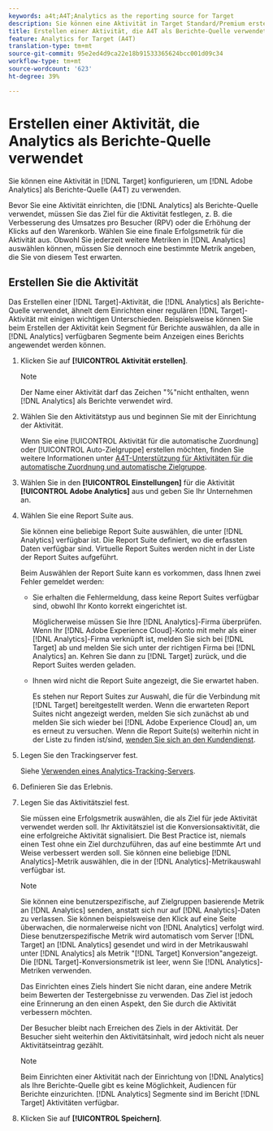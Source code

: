 ```yaml
---
keywords: a4t;A4T;Analytics as the reporting source for Target
description: Sie können eine Aktivität in Target Standard/Premium erstellen, um Adobe Analytics als Berichtsquelle (A4T) zu verwenden.
title: Erstellen einer Aktivität, die A4T als Berichte-Quelle verwendet
feature: Analytics for Target (A4T)
translation-type: tm+mt
source-git-commit: 95e2ed4d9ca22e18b91533365624bcc001d09c34
workflow-type: tm+mt
source-wordcount: '623'
ht-degree: 39%

---
```



# Erstellen einer Aktivität, die Analytics als Berichte-Quelle verwendet

Sie können eine Aktivität in [!DNL Target] konfigurieren, um [!DNL Adobe Analytics] als Berichte-Quelle (A4T) zu verwenden.

Bevor Sie eine Aktivität einrichten, die [!DNL Analytics] als Berichte-Quelle verwendet, müssen Sie das Ziel für die Aktivität festlegen, z. B. die Verbesserung des Umsatzes pro Besucher (RPV) oder die Erhöhung der Klicks auf den Warenkorb. Wählen Sie eine finale Erfolgsmetrik für die Aktivität aus. Obwohl Sie jederzeit weitere Metriken in [!DNL Analytics] auswählen können, müssen Sie dennoch eine bestimmte Metrik angeben, die Sie von diesem Test erwarten.

## Erstellen Sie die Aktivität

Das Erstellen einer [!DNL Target]-Aktivität, die [!DNL Analytics] als Berichte-Quelle verwendet, ähnelt dem Einrichten einer regulären [!DNL Target]-Aktivität mit einigen wichtigen Unterschieden. Beispielsweise können Sie beim Erstellen der Aktivität kein Segment für Berichte auswählen, da alle in [!DNL Analytics] verfügbaren Segmente beim Anzeigen eines Berichts angewendet werden können.

1. Klicken Sie auf **[!UICONTROL Aktivität erstellen]**.

   >[!NOTE]
   >
   >Der Name einer Aktivität darf das Zeichen &quot;%&quot;nicht enthalten, wenn [!DNL Analytics] als Berichte verwendet wird.

1. Wählen Sie den Aktivitätstyp aus und beginnen Sie mit der Einrichtung der Aktivität.

   Wenn Sie eine [!UICONTROL Aktivität für die automatische Zuordnung] oder [!UICONTROL Auto-Zielgruppe] erstellen möchten, finden Sie weitere Informationen unter [A4T-Unterstützung für Aktivitäten für die automatische Zuordnung und automatische Zielgruppe](/help/c-integrating-target-with-mac/a4t/a4t-at-aa.md).

1. Wählen Sie in den **[!UICONTROL Einstellungen]** für die Aktivität **[!UICONTROL Adobe Analytics]** aus und geben Sie Ihr Unternehmen an.
1. Wählen Sie eine Report Suite aus.

   Sie können eine beliebige Report Suite auswählen, die unter [!DNL Analytics] verfügbar ist. Die Report Suite definiert, wo die erfassten Daten verfügbar sind. Virtuelle Report Suites werden nicht in der Liste der Report Suites aufgeführt.

   Beim Auswählen der Report Suite kann es vorkommen, dass Ihnen zwei Fehler gemeldet werden:

   * Sie erhalten die Fehlermeldung, dass keine Report Suites verfügbar sind, obwohl Ihr Konto korrekt eingerichtet ist.

      Möglicherweise müssen Sie Ihre [!DNL Analytics]-Firma überprüfen. Wenn Ihr [!DNL Adobe Experience Cloud]-Konto mit mehr als einer [!DNL Analytics]-Firma verknüpft ist, melden Sie sich bei [!DNL Target] ab und melden Sie sich unter der richtigen Firma bei [!DNL Analytics] an. Kehren Sie dann zu [!DNL Target] zurück, und die Report Suites werden geladen.

   * Ihnen wird nicht die Report Suite angezeigt, die Sie erwartet haben.

      Es stehen nur Report Suites zur Auswahl, die für die Verbindung mit [!DNL Target] bereitgestellt werden. Wenn die erwarteten Report Suites nicht angezeigt werden, melden Sie sich zunächst ab und melden Sie sich wieder bei [!DNL Adobe Experience Cloud] an, um es erneut zu versuchen.
   Wenn die Report Suite(s) weiterhin nicht in der Liste zu finden ist/sind, [wenden Sie sich an den Kundendienst](/help/cmp-resources-and-contact-information.md#reference_ACA3391A00EF467B87930A450050077C).

1. Legen Sie den Trackingserver fest.

   Siehe [Verwenden eines Analytics-Tracking-Servers](/help/c-integrating-target-with-mac/a4t/analytics-tracking-server.md#task_72077BA7E93C4A65A715A18F32228823).

1. Definieren Sie das Erlebnis.
1. Legen Sie das Aktivitätsziel fest.

   Sie müssen eine Erfolgsmetrik auswählen, die als Ziel für jede Aktivität verwendet werden soll. Ihr Aktivitätsziel ist die Konversionsaktivität, die eine erfolgreiche Aktivität signalisiert. Die Best Practice ist, niemals einen Test ohne ein Ziel durchzuführen, das auf eine bestimmte Art und Weise verbessert werden soll. Sie können eine beliebige [!DNL Analytics]-Metrik auswählen, die in der [!DNL Analytics]-Metrikauswahl verfügbar ist.

   >[!NOTE]
   >
   >Sie können eine benutzerspezifische, auf Zielgruppen basierende Metrik an [!DNL Analytics] senden, anstatt sich nur auf [!DNL Analytics]-Daten zu verlassen. Sie können beispielsweise den Klick auf eine Seite überwachen, die normalerweise nicht von [!DNL Analytics] verfolgt wird. Diese benutzerspezifische Metrik wird automatisch vom Server [!DNL Target] an [!DNL Analytics] gesendet und wird in der Metrikauswahl unter [!DNL Analytics] als Metrik &quot;[!DNL Target] Konversion&quot;angezeigt. Die [!DNL Target]-Konversionsmetrik ist leer, wenn Sie [!DNL Analytics]-Metriken verwenden.

   Das Einrichten eines Ziels hindert Sie nicht daran, eine andere Metrik beim Bewerten der Testergebnisse zu verwenden. Das Ziel ist jedoch eine Erinnerung an den einen Aspekt, den Sie durch die Aktivität verbessern möchten.

   Der Besucher bleibt nach Erreichen des Ziels in der Aktivität. Der Besucher sieht weiterhin den Aktivitätsinhalt, wird jedoch nicht als neuer Aktivitätseintrag gezählt.

   >[!NOTE]
   >
   >Beim Einrichten einer Aktivität nach der Einrichtung von [!DNL Analytics] als Ihre Berichte-Quelle gibt es keine Möglichkeit, Audiencen für Berichte einzurichten. [!DNL Analytics] Segmente sind im Bericht  [!DNL Target] Aktivitäten verfügbar.

1. Klicken Sie auf **[!UICONTROL Speichern]**.


